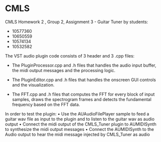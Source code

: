 # CMLS 
CMLS  Homework 2 , Group 2, Assignment 3 - Guitar Tuner by students:
- 10577360 
- 10650559 
- 10574134 
- 10532582

The VST audio plugin code consists of 3 header and 3 .cpp files: 

- The PluginProcessor.cpp and .h files that handles the audio input buffer, the midi output messages and the processing logic. 

- The PluginEditor.cpp and .h files that handles the onscreen GUI controls and the visualization. 

- The FFT.cpp and .h files that computes the FFT for every block of input samples, draws the spectrogram frames and detects the fundamental frequency based on the FFT data. 

In order to test the plugin:
•	Use the AUAudioFilePlayer sample to feed a guitar wav file as input to the plugin and to listen to the guitar wav as audio output
•	Connect the midi output of the CMLS_Tuner plugin to AUMIDISynth to synthesize the midi output messages
•	Connect the AUMIDISynth to the Audio output to hear the midi message injected by CMLS_Tuner as audio

